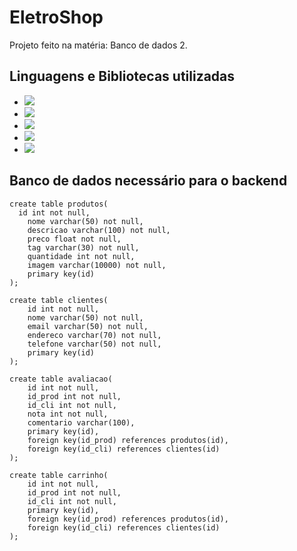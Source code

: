 # EletroShop

Projeto feito na matéria: Banco de dados 2.

## Linguagens e Bibliotecas utilizadas

* <img src="https://img.shields.io/badge/React-20232A?style=for-the-badge&logo=react&logoColor=61DAFB"/>
* <img src="https://img.shields.io/badge/JavaScript-F7DF1E?style=for-the-badge&logo=javascript&logoColor=black"/>
* <img src="https://img.shields.io/badge/HTML5-E34F26?style=for-the-badge&logo=html5&logoColor=white"/>
* <img src="https://img.shields.io/badge/CSS3-1572B6?style=for-the-badge&logo=css3&logoColor=white"/>
* <img src="https://img.shields.io/badge/MySQL-005C84?style=for-the-badge&logo=mysql&logoColor=white"/>

## Banco de dados necessário para o backend

```
create table produtos(
  id int not null,
	nome varchar(50) not null,
	descricao varchar(100) not null,
	preco float not null,
	tag varchar(30) not null,
	quantidade int not null,
	imagem varchar(10000) not null,
	primary key(id)
);

create table clientes(
	id int not null,
	nome varchar(50) not null,
	email varchar(50) not null,
	endereco varchar(70) not null,
	telefone varchar(50) not null,
	primary key(id)
);

create table avaliacao(
	id int not null,
	id_prod int not null,
	id_cli int not null,
	nota int not null,
	comentario varchar(100),
	primary key(id),
	foreign key(id_prod) references produtos(id),
	foreign key(id_cli) references clientes(id)
);

create table carrinho(
	id int not null,
	id_prod int not null,
	id_cli int not null,
	primary key(id),
	foreign key(id_prod) references produtos(id),
	foreign key(id_cli) references clientes(id)	
);


```
